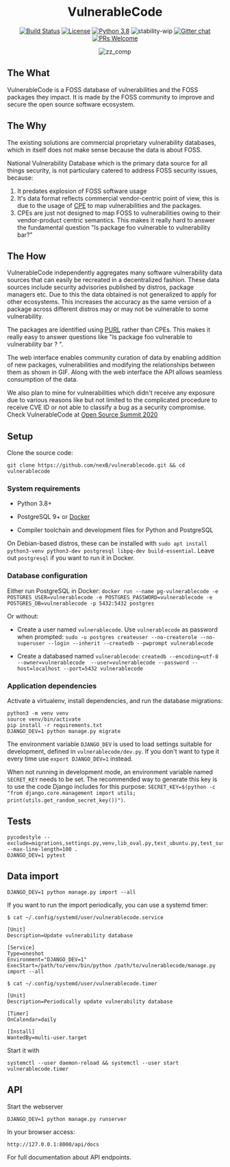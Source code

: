 
<div align="center">
<h1>VulnerableCode</h1>

[![Build Status](https://travis-ci.org/nexB/vulnerablecode.svg?branch=develop)](https://travis-ci.org/nexB/vulnerablecode)
[![License](https://img.shields.io/badge/License-Apache%202.0-blue.svg)](https://opensource.org/licenses/Apache-2.0)
[![Python 3.8](https://img.shields.io/badge/python-3.8-blue.svg)](https://www.python.org/downloads/release/python-360/)
![stability-wip](https://img.shields.io/badge/stability-work_in_progress-lightgrey.svg)
[![Gitter chat](https://badges.gitter.im/gitterHQ/gitter.png)](https://gitter.im/aboutcode-org/vulnerablecode)
[![PRs Welcome](https://img.shields.io/badge/PRs-welcome-brightgreen.svg?style=flat-square)](http://makeapullrequest.com)

![zz_comp](https://user-images.githubusercontent.com/28975399/89056138-2c8a8300-d379-11ea-882e-f28f38789cdc.png)
</div>



## The What

VulnerableCode is a FOSS database of vulnerabilities and the FOSS packages they impact. It is made by the FOSS community to improve and secure the open source software ecosystem.

## The Why

The existing solutions are commercial proprietary vulnerability databases, which in itself does not make sense because the data is about FOSS.

National Vulnerability Database which is the primary data source for all things security, is not particulary catered to address FOSS security issues, because:

 1. It predates explosion of FOSS software usage
 2. It's data format reflects commercial vendor-centric point of view, this is due to the usage of [CPE](https://nvd.nist.gov/products/cpe) to map vulnerabilities and the packages. 
 3. CPEs are just not designed to map FOSS to vulnerabilities owing to their vendor-product centric semantics. This makes it really hard to answer the fundamental question "Is package foo vulnerable to vulnerability bar?"

## The How

VulnerableCode independently aggregates many software vulnerability data sources that can easily be recreated in a decentralized fashion. These data sources include security advisories published by distros, package managers etc. Due to this the data obtained is not generalized to apply for other ecosystems. This increases the accuracy as the same version of a package across different distros may or may not be vulnerable to some vulnerability.

The packages are identified using [PURL](https://github.com/package-url/purl-spec) rather than CPEs. This makes it really easy to answer questions like "Is package foo vulnerable to vulnerability bar ? ". 

The web interface enables community curation of data by enabling addition of new packages, vulnerabilities and modifying the relationships between them as shown in GIF. Along with the web interface the API allows seamless consumption of the data.

We also plan to mine for vulnerabilities which didn't receive any exposure due to various reasons like but not limited to the complicated procedure to receive CVE ID or not able to classify a bug as a security compromise. Check VulnerableCode at [Open Source Summit 2020](https://ossna2020.sched.com/event/c46p/why-is-there-no-free-software-vulnerability-database-philippe-ombredanne-aboutcodeorg-and-nexb-inc-michael-herzog-nexb-inc)

## Setup

Clone the source code:

```
git clone https://github.com/nexB/vulnerablecode.git && cd vulnerablecode
```

### System requirements

- Python 3.8+

- PostgreSQL 9+ or [Docker](https://hub.docker.com/search/?type=edition&offering=community)

- Compiler toolchain and development files for Python and PostgreSQL

On Debian-based distros, these can be installed with `sudo apt install python3-venv python3-dev postgresql libpq-dev build-essential`. Leave out `postgresql` if you want to run it in Docker.

### Database configuration

Either run PostgreSQL in Docker:
`docker run --name pg-vulnerablecode -e POSTGRES_USER=vulnerablecode -e POSTGRES_PASSWORD=vulnerablecode -e POSTGRES_DB=vulnerablecode -p 5432:5432 postgres`

Or without:

- Create a user named `vulnerablecode`. Use `vulnerablecode` as password when prompted:
  `sudo -u postgres createuser --no-createrole --no-superuser --login --inherit --createdb --pwprompt vulnerablecode`

- Create a databased named `vulnerablecode`:
  `createdb --encoding=utf-8 --owner=vulnerablecode  --user=vulnerablecode --password --host=localhost --port=5432 vulnerablecode`

### Application dependencies

Activate a virtualenv, install dependencies, and run the database migrations:

```
python3 -m venv venv
source venv/bin/activate
pip install -r requirements.txt
DJANGO_DEV=1 python manage.py migrate
```

The environment variable `DJANGO_DEV` is used to load settings suitable for development, defined in `vulnerablecode/dev.py`. If you don't want to type
it every time use `export DJANGO_DEV=1` instead.

When not running in development mode, an environment variable named `SECRET_KEY` needs to be set. The recommended way to generate this key is to use
the code Django includes for this purpose: `SECRET_KEY=$(python -c "from django.core.management import utils; print(utils.get_random_secret_key())")`.

## Tests

```
pycodestyle --exclude=migrations,settings.py,venv,lib_oval.py,test_ubuntu.py,test_suse.py,test_data_source.py --max-line-length=100 .
DJANGO_DEV=1 pytest 
```
## Data import

```
DJANGO_DEV=1 python manage.py import --all
```

If you want to run the import periodically, you can use a systemd timer:

```
$ cat ~/.config/systemd/user/vulnerablecode.service

[Unit]
Description=Update vulnerability database

[Service]
Type=oneshot
Environment="DJANGO_DEV=1"
ExecStart=/path/to/venv/bin/python /path/to/vulnerablecode/manage.py import --all

$ cat ~/.config/systemd/user/vulnerablecode.timer

[Unit]
Description=Periodically update vulnerability database

[Timer]
OnCalendar=daily

[Install]
WantedBy=multi-user.target
```

Start it with

```
systemctl --user daemon-reload && systemctl --user start vulnerablecode.timer
```

## API

Start the webserver

```
DJANGO_DEV=1 python manage.py runserver
```

In your browser access:

```
http://127.0.0.1:8000/api/docs
```
For full documentation about API endpoints.